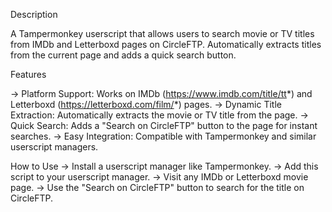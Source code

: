 Description

A Tampermonkey userscript that allows users to search movie or TV titles from IMDb and Letterboxd pages on CircleFTP. Automatically extracts titles from the current page and adds a quick search button.


Features

-> Platform Support: Works on IMDb (https://www.imdb.com/title/tt*) and Letterboxd (https://letterboxd.com/film/*) pages.
-> Dynamic Title Extraction: Automatically extracts the movie or TV title from the page.
-> Quick Search: Adds a "Search on CircleFTP" button to the page for instant searches.
-> Easy Integration: Compatible with Tampermonkey and similar userscript managers.


How to Use
-> Install a userscript manager like Tampermonkey.
-> Add this script to your userscript manager.
-> Visit any IMDb or Letterboxd movie page.
-> Use the "Search on CircleFTP" button to search for the title on CircleFTP.
